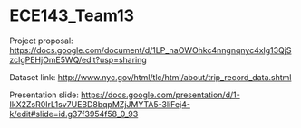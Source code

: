# ECE143_Team13
Project proposal:
https://docs.google.com/document/d/1LP_naOWOhkc4nngnqnyc4xlg13QjSzclgPEHjOmE5WQ/edit?usp=sharing

Dataset link:
http://www.nyc.gov/html/tlc/html/about/trip_record_data.shtml

Presentation slide:
https://docs.google.com/presentation/d/1-IkX2ZsR0IrL1sv7UEBD8bqpMZjJMYTA5-3liFej4-k/edit#slide=id.g37f3954f58_0_93
